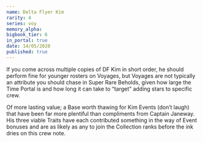 ```yaml
---
name: Delta Flyer Kim
rarity: 4
series: voy
memory_alpha:
bigbook_tier: 6
in_portal: true
date: 14/05/2020
published: true
---
```


If you come across multiple copies of DF Kim in short order, he should perform fine for younger rosters on Voyages, but Voyages are not typically an attribute you should chase in Super Rare Beholds, given how large the Time Portal is and how long it can take to “target” adding stars to specific crew.

Of more lasting value; a Base worth thawing for Kim Events (don’t laugh) that have been far more plentiful than compliments from Captain Janeway. His three viable Traits have each contributed something in the way of Event bonuses and are as likely as any to join the Collection ranks before the ink dries on this crew note.
